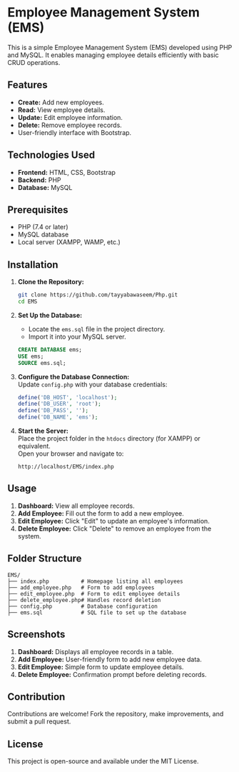 # Employee Management System (EMS)

This is a simple Employee Management System (EMS) developed using PHP and MySQL. It enables managing employee details efficiently with basic CRUD operations.

## Features

- **Create:** Add new employees.  
- **Read:** View employee details.  
- **Update:** Edit employee information.  
- **Delete:** Remove employee records.  
- User-friendly interface with Bootstrap.

## Technologies Used

- **Frontend:** HTML, CSS, Bootstrap  
- **Backend:** PHP  
- **Database:** MySQL  

## Prerequisites

- PHP (7.4 or later)  
- MySQL database  
- Local server (XAMPP, WAMP, etc.)

## Installation

1. **Clone the Repository:**  
   ```bash
   git clone https://github.com/tayyabawaseem/Php.git
   cd EMS
   ```

2. **Set Up the Database:**  
   - Locate the `ems.sql` file in the project directory.  
   - Import it into your MySQL server.  
   ```sql
   CREATE DATABASE ems;
   USE ems;
   SOURCE ems.sql;
   ```

3. **Configure the Database Connection:**  
   Update `config.php` with your database credentials:  
   ```php
   define('DB_HOST', 'localhost');
   define('DB_USER', 'root');
   define('DB_PASS', '');
   define('DB_NAME', 'ems');
   ```

4. **Start the Server:**  
   Place the project folder in the `htdocs` directory (for XAMPP) or equivalent.  
   Open your browser and navigate to:  
   ```
   http://localhost/EMS/index.php
   ```

## Usage

1. **Dashboard:** View all employee records.  
2. **Add Employee:** Fill out the form to add a new employee.  
3. **Edit Employee:** Click "Edit" to update an employee's information.  
4. **Delete Employee:** Click "Delete" to remove an employee from the system.

## Folder Structure

```
EMS/
├── index.php          # Homepage listing all employees
├── add_employee.php   # Form to add employees
├── edit_employee.php  # Form to edit employee details
├── delete_employee.php# Handles record deletion
├── config.php         # Database configuration
├── ems.sql            # SQL file to set up the database

```

## Screenshots

1. **Dashboard:** Displays all employee records in a table.  
2. **Add Employee:** User-friendly form to add new employee data.  
3. **Edit Employee:** Simple form to update employee details.  
4. **Delete Employee:** Confirmation prompt before deleting records.  

## Contribution

Contributions are welcome! Fork the repository, make improvements, and submit a pull request.  

## License

This project is open-source and available under the MIT License.
